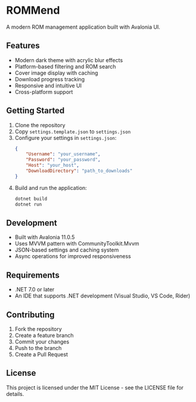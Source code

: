 # ROMMend

A modern ROM management application built with Avalonia UI.

## Features

- Modern dark theme with acrylic blur effects
- Platform-based filtering and ROM search
- Cover image display with caching
- Download progress tracking
- Responsive and intuitive UI
- Cross-platform support

## Getting Started

1. Clone the repository
2. Copy `settings.template.json` to `settings.json`
3. Configure your settings in `settings.json`:
   ```json
   {
       "Username": "your_username",
       "Password": "your_password",
       "Host": "your_host",
       "DownloadDirectory": "path_to_downloads"
   }
   ```
4. Build and run the application:
   ```bash
   dotnet build
   dotnet run
   ```

## Development

- Built with Avalonia 11.0.5
- Uses MVVM pattern with CommunityToolkit.Mvvm
- JSON-based settings and caching system
- Async operations for improved responsiveness

## Requirements

- .NET 7.0 or later
- An IDE that supports .NET development (Visual Studio, VS Code, Rider)

## Contributing

1. Fork the repository
2. Create a feature branch
3. Commit your changes
4. Push to the branch
5. Create a Pull Request

## License

This project is licensed under the MIT License - see the LICENSE file for details.
